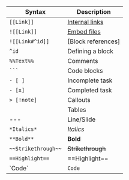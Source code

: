 
| Syntax              | Description                                                                       |
| ------------------- | --------------------------------------------------------------------------------- |
| `[[Link]]`          | [Internal links](https://help.obsidian.md/Linking+notes+and+files/Internal+links) |
| `![[Link]]`         | [Embed files](https://help.obsidian.md/Linking+notes+and+files/Embed+files)       |
| `![[Link#^id]]`     | [Block references]                                                                |
| `^id`               | Defining a block                                                                  |
| `%%Text%%`          | Comments                                                                          |
| ` ``` `             | Code blocks                                                                       |
| `- [ ]`             | Incomplete task                                                                   |
| `- [x]`             | Completed task                                                                    |
| `> [!note]`         | Callouts                                                                          |
|                     | Tables                                                                            |
| ---                 | Line/Slide                                                                        |
| `*Italics*`         | *Italics*                                                                         |
| `**Bold**`          | **Bold**                                                                          |
| `~~Strikethrough~~` | ~~Strikethrough~~                                                                 |
| `==Highlight==`     | ==Highlight==                                                                     |
| \`Code\`            | `Code`                                                                            |

